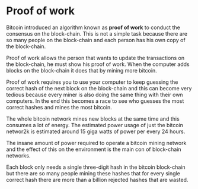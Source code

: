 # Proof of work
Bitcoin introduced an algorithm known as **proof of work** to conduct the consensus on the block-chain. This is not a simple task because there are so many people on the block-chain and each person has his own copy of the block-chain.

Proof of work allows the person that wants to update the transactions on the block-chain, he must show his proof of work. When the computer adds blocks on the block-chain it does that by mining more bitcoin.

Proof of work requires you to use your computer to keep guessing the correct hash of the next block on the block-chain and this can become very tedious because every miner is also doing the same thing with their own computers. In the end this becomes a race to see who guesses the most correct hashes and mines the most bitcoin.

The whole bitcoin network mines new blocks at the same time and this consumes a lot of energy. The estimated power usage of just the bitcoin networ2k is estimated around 15 giga watts of power per every 24 hours.

The insane amount of power required to operate a bitcoin mining network and the effect of this on the environment is the main con of block-chain networks. 

Each block only needs a single three-digit hash in the bitcoin block-chain but there are so many people mining these hashes that for every single correct hash there are more than a billion rejected hashes that are wasted.